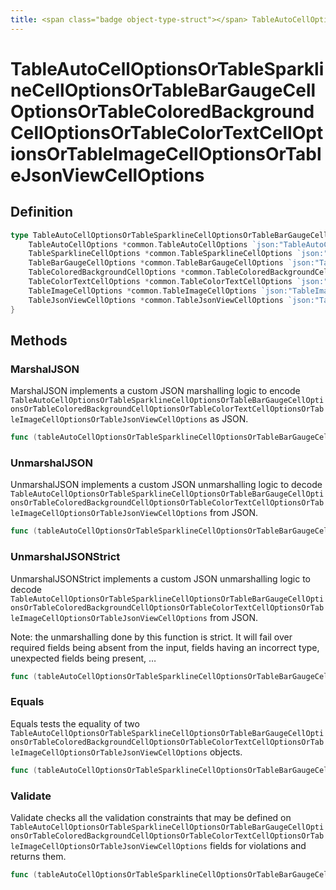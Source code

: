 ```yaml
---
title: <span class="badge object-type-struct"></span> TableAutoCellOptionsOrTableSparklineCellOptionsOrTableBarGaugeCellOptionsOrTableColoredBackgroundCellOptionsOrTableColorTextCellOptionsOrTableImageCellOptionsOrTableJsonViewCellOptions
---
```

# <span class="badge object-type-struct"></span> TableAutoCellOptionsOrTableSparklineCellOptionsOrTableBarGaugeCellOptionsOrTableColoredBackgroundCellOptionsOrTableColorTextCellOptionsOrTableImageCellOptionsOrTableJsonViewCellOptions

## Definition

```go
type TableAutoCellOptionsOrTableSparklineCellOptionsOrTableBarGaugeCellOptionsOrTableColoredBackgroundCellOptionsOrTableColorTextCellOptionsOrTableImageCellOptionsOrTableJsonViewCellOptions struct {
    TableAutoCellOptions *common.TableAutoCellOptions `json:"TableAutoCellOptions,omitempty"`
    TableSparklineCellOptions *common.TableSparklineCellOptions `json:"TableSparklineCellOptions,omitempty"`
    TableBarGaugeCellOptions *common.TableBarGaugeCellOptions `json:"TableBarGaugeCellOptions,omitempty"`
    TableColoredBackgroundCellOptions *common.TableColoredBackgroundCellOptions `json:"TableColoredBackgroundCellOptions,omitempty"`
    TableColorTextCellOptions *common.TableColorTextCellOptions `json:"TableColorTextCellOptions,omitempty"`
    TableImageCellOptions *common.TableImageCellOptions `json:"TableImageCellOptions,omitempty"`
    TableJsonViewCellOptions *common.TableJsonViewCellOptions `json:"TableJsonViewCellOptions,omitempty"`
}
```
## Methods

### <span class="badge object-method"></span> MarshalJSON

MarshalJSON implements a custom JSON marshalling logic to encode `TableAutoCellOptionsOrTableSparklineCellOptionsOrTableBarGaugeCellOptionsOrTableColoredBackgroundCellOptionsOrTableColorTextCellOptionsOrTableImageCellOptionsOrTableJsonViewCellOptions` as JSON.

```go
func (tableAutoCellOptionsOrTableSparklineCellOptionsOrTableBarGaugeCellOptionsOrTableColoredBackgroundCellOptionsOrTableColorTextCellOptionsOrTableImageCellOptionsOrTableJsonViewCellOptions *TableAutoCellOptionsOrTableSparklineCellOptionsOrTableBarGaugeCellOptionsOrTableColoredBackgroundCellOptionsOrTableColorTextCellOptionsOrTableImageCellOptionsOrTableJsonViewCellOptions) MarshalJSON() ([]byte, error)
```

### <span class="badge object-method"></span> UnmarshalJSON

UnmarshalJSON implements a custom JSON unmarshalling logic to decode `TableAutoCellOptionsOrTableSparklineCellOptionsOrTableBarGaugeCellOptionsOrTableColoredBackgroundCellOptionsOrTableColorTextCellOptionsOrTableImageCellOptionsOrTableJsonViewCellOptions` from JSON.

```go
func (tableAutoCellOptionsOrTableSparklineCellOptionsOrTableBarGaugeCellOptionsOrTableColoredBackgroundCellOptionsOrTableColorTextCellOptionsOrTableImageCellOptionsOrTableJsonViewCellOptions *TableAutoCellOptionsOrTableSparklineCellOptionsOrTableBarGaugeCellOptionsOrTableColoredBackgroundCellOptionsOrTableColorTextCellOptionsOrTableImageCellOptionsOrTableJsonViewCellOptions) UnmarshalJSON(raw []byte) error
```

### <span class="badge object-method"></span> UnmarshalJSONStrict

UnmarshalJSONStrict implements a custom JSON unmarshalling logic to decode `TableAutoCellOptionsOrTableSparklineCellOptionsOrTableBarGaugeCellOptionsOrTableColoredBackgroundCellOptionsOrTableColorTextCellOptionsOrTableImageCellOptionsOrTableJsonViewCellOptions` from JSON.

Note: the unmarshalling done by this function is strict. It will fail over required fields being absent from the input, fields having an incorrect type, unexpected fields being present, …

```go
func (tableAutoCellOptionsOrTableSparklineCellOptionsOrTableBarGaugeCellOptionsOrTableColoredBackgroundCellOptionsOrTableColorTextCellOptionsOrTableImageCellOptionsOrTableJsonViewCellOptions *TableAutoCellOptionsOrTableSparklineCellOptionsOrTableBarGaugeCellOptionsOrTableColoredBackgroundCellOptionsOrTableColorTextCellOptionsOrTableImageCellOptionsOrTableJsonViewCellOptions) UnmarshalJSONStrict(raw []byte) error
```

### <span class="badge object-method"></span> Equals

Equals tests the equality of two `TableAutoCellOptionsOrTableSparklineCellOptionsOrTableBarGaugeCellOptionsOrTableColoredBackgroundCellOptionsOrTableColorTextCellOptionsOrTableImageCellOptionsOrTableJsonViewCellOptions` objects.

```go
func (tableAutoCellOptionsOrTableSparklineCellOptionsOrTableBarGaugeCellOptionsOrTableColoredBackgroundCellOptionsOrTableColorTextCellOptionsOrTableImageCellOptionsOrTableJsonViewCellOptions *TableAutoCellOptionsOrTableSparklineCellOptionsOrTableBarGaugeCellOptionsOrTableColoredBackgroundCellOptionsOrTableColorTextCellOptionsOrTableImageCellOptionsOrTableJsonViewCellOptions) Equals(other TableAutoCellOptionsOrTableSparklineCellOptionsOrTableBarGaugeCellOptionsOrTableColoredBackgroundCellOptionsOrTableColorTextCellOptionsOrTableImageCellOptionsOrTableJsonViewCellOptions) bool
```

### <span class="badge object-method"></span> Validate

Validate checks all the validation constraints that may be defined on `TableAutoCellOptionsOrTableSparklineCellOptionsOrTableBarGaugeCellOptionsOrTableColoredBackgroundCellOptionsOrTableColorTextCellOptionsOrTableImageCellOptionsOrTableJsonViewCellOptions` fields for violations and returns them.

```go
func (tableAutoCellOptionsOrTableSparklineCellOptionsOrTableBarGaugeCellOptionsOrTableColoredBackgroundCellOptionsOrTableColorTextCellOptionsOrTableImageCellOptionsOrTableJsonViewCellOptions *TableAutoCellOptionsOrTableSparklineCellOptionsOrTableBarGaugeCellOptionsOrTableColoredBackgroundCellOptionsOrTableColorTextCellOptionsOrTableImageCellOptionsOrTableJsonViewCellOptions) Validate() error
```

